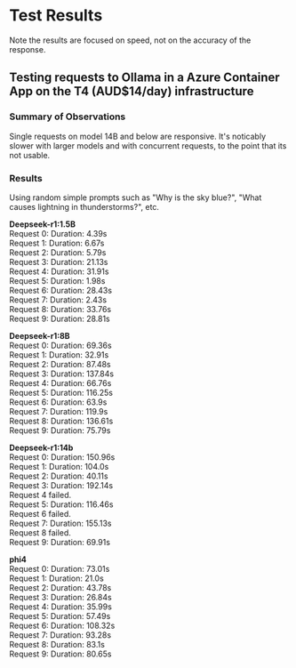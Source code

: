 # Test Results

Note the results are focused on speed, not on the accuracy of the response.

## Testing requests to Ollama in a Azure Container App on the T4 (AUD$14/day) infrastructure

### Summary of Observations
Single requests on model 14B and below are responsive. It's noticably slower with larger models and with concurrent requests, to the point that its not usable.

### Results
Using random simple prompts such as "Why is the sky blue?", "What causes lightning in thunderstorms?", etc.

**Deepseek-r1:1.5B**  
Request 0: Duration: 4.39s  
Request 1: Duration: 6.67s  
Request 2: Duration: 5.79s  
Request 3: Duration: 21.13s  
Request 4: Duration: 31.91s  
Request 5: Duration: 1.98s  
Request 6: Duration: 28.43s  
Request 7: Duration: 2.43s  
Request 8: Duration: 33.76s  
Request 9: Duration: 28.81s  

**Deepseek-r1:8B**  
Request 0: Duration: 69.36s  
Request 1: Duration: 32.91s  
Request 2: Duration: 87.48s  
Request 3: Duration: 137.84s  
Request 4: Duration: 66.76s  
Request 5: Duration: 116.25s  
Request 6: Duration: 63.9s  
Request 7: Duration: 119.9s  
Request 8: Duration: 136.61s  
Request 9: Duration: 75.79s  

**Deepseek-r1:14b**  
Request 0: Duration: 150.96s  
Request 1: Duration: 104.0s  
Request 2: Duration: 40.11s  
Request 3: Duration: 192.14s  
Request 4 failed.  
Request 5: Duration: 116.46s  
Request 6 failed.  
Request 7: Duration: 155.13s  
Request 8 failed.  
Request 9: Duration: 69.91s  

**phi4**  
Request 0: Duration: 73.01s  
Request 1: Duration: 21.0s  
Request 2: Duration: 43.78s  
Request 3: Duration: 26.84s  
Request 4: Duration: 35.99s  
Request 5: Duration: 57.49s  
Request 6: Duration: 108.32s  
Request 7: Duration: 93.28s  
Request 8: Duration: 83.1s  
Request 9: Duration: 80.65s  
